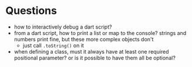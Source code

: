 # Questions

  + how to interactively debug a dart script?
  + from a dart script, how to print a list or map to the console? strings and numbers print fine, but these more complex objects don't
    + just call `.toString()` on it
  + when defining a class, must it always have at least one required positional parameter? or is it possible to have them all be optional?
